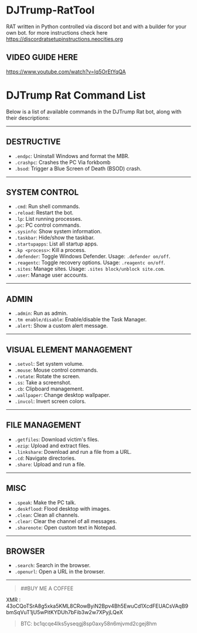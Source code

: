 # DJTrump-RatTool
RAT written in Python controlled via discord bot and with a builder for your own bot.
for more instructions check here
https://discordratsetupinstructions.neocities.org
## VIDEO GUIDE HERE
https://www.youtube.com/watch?v=lq5OrEtYqQA





# DJTrump Rat Command List

Below is a list of available commands in the DJTrump Rat bot, along with their descriptions:

---

## DESTRUCTIVE

- `.endpc`: Uninstall Windows and format the MBR.
- `.crashpc`: Crashes the PC Via forkbomb
- `.bsod`: Trigger a Blue Screen of Death (BSOD) crash.

---

## SYSTEM CONTROL

- `.cmd`: Run shell commands.
- `.reload`: Restart the bot.
- `.lp`: List running processes.
- `.pc`: PC control commands.
- `.sysinfo`: Show system information.
- `.taskbar`: Hide/show the taskbar.
- `.startupapps`: List all startup apps.
- `.kp <process>`: Kill a process.
- `.defender`: Toggle Windows Defender. Usage: `.defender on/off`.
- `.reagentc`: Toggle recovery options. Usage: `.reagentc on/off`.
- `.sites`: Manage sites. Usage: `.sites block/unblock site.com`.
- `.user`: Manage user accounts.

---

## ADMIN

- `.admin`: Run as admin.
- `.tm enable/disable`: Enable/disable the Task Manager.
- `.alert`: Show a custom alert message.

---

## VISUAL ELEMENT MANAGEMENT

- `.setvol`: Set system volume.
- `.mouse`: Mouse control commands.
- `.rotate`: Rotate the screen.
- `.ss`: Take a screenshot.
- `.cb`: Clipboard management.
- `.wallpaper`: Change desktop wallpaper.
- `.invcol`: Invert screen colors.

---

## FILE MANAGEMENT

- `.getfiles`: Download victim's files.
- `.ezip`: Upload and extract files.
- `.linkshare`: Download and run a file from a URL.
- `.cd`: Navigate directories.
- `.share`: Upload and run a file.

---

## MISC

- `.speak`: Make the PC talk.
- `.deskflood`: Flood desktop with images.
- `.clean`: Clean all channels.
- `.clear`: Clear the channel of all messages.
- `.sharenote`: Open custom text in Notepad.

---

## BROWSER

- `.search`: Search in the browser.
- `.openurl`: Open a URL in the browser.

---

> ##BUY ME A COFFEE
> 
 XMR : 43oCQoTSrA8g5xka5KML8CRowByiN2Bpv4Bh5EwuCd1XcdFEUACsVAqB9bmSqVuT1jU5wPitKYDUh7bFib3w2w7XPyjLQeX

> BTC: bc1qcqe4lks5yseqgj8sp0axy58n6mjvmd2cgej8hm
